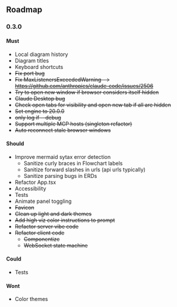 ## Roadmap

### 0.3.0

#### Must
- Local diagram history
- Diagram titles
- Keyboard shortcuts
- ~~Fix port bug~~
- ~~Fix MaxListenersExceededWarning --> https://github.com/anthropics/claude-code/issues/2506~~
- ~~Try to open new window if browser considers itself hidden~~
- ~~Claude Desktop bug~~
- ~~Check open tabs for visibility and open new tab if all are hidden~~
- ~~Set engine to 20.0.0~~
- ~~only log if --debug~~
- ~~Support multiple MCP hosts (singleton refactor)~~
- ~~Auto reconnect stale browser windows~~

#### Should
- Improve mermaid sytax error detection
  - Sanitize curly braces in Flowchart labels
  - Sanitize forward slashes in urls (api urls typically)
  - Sanitize parsing bugs in ERDs
- Refactor App.tsx
- Accessibility
- Tests
- Animate panel toggling
- ~~Favicon~~
- ~~Clean up light and dark themes~~
- ~~Add high viz color instructions to prompt~~
- ~~Refactor server vibe code~~
- ~~Refactor client code~~
  - ~~Componentize~~
  - ~~WebSocket state machine~~

#### Could
- Tests

#### Wont
- Color themes
